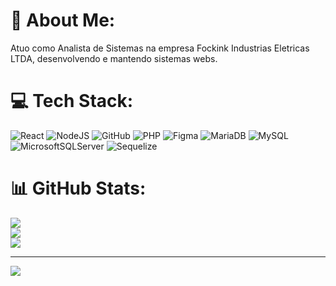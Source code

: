 # 💫 About Me:
Atuo como Analista de Sistemas na empresa Fockink Industrias Eletricas LTDA, desenvolvendo e mantendo sistemas webs.


# 💻 Tech Stack:
![React](https://img.shields.io/badge/react-%2320232a.svg?style=flat&logo=react&logoColor=%2361DAFB) ![NodeJS](https://img.shields.io/badge/node.js-6DA55F?style=flat&logo=node.js&logoColor=white) ![GitHub](https://img.shields.io/badge/github-%23121011.svg?style=flat&logo=github&logoColor=white) ![PHP](https://img.shields.io/badge/php-%23777BB4.svg?style=flat&logo=php&logoColor=white) ![Figma](https://img.shields.io/badge/figma-%23F24E1E.svg?style=flat&logo=figma&logoColor=white) ![MariaDB](https://img.shields.io/badge/MariaDB-003545?style=flat&logo=mariadb&logoColor=white) ![MySQL](https://img.shields.io/badge/mysql-4479A1.svg?style=flat&logo=mysql&logoColor=white) ![MicrosoftSQLServer](https://img.shields.io/badge/Microsoft%20SQL%20Server-CC2927?style=flat&logo=microsoft%20sql%20server&logoColor=white) ![Sequelize](https://img.shields.io/badge/Sequelize-52B0E7?style=flat&logo=Sequelize&logoColor=white)
# 📊 GitHub Stats:
![](https://github-readme-stats.vercel.app/api?username=JeanMS1007&theme=shadow_blue&hide_border=false&include_all_commits=true&count_private=true)<br/>
![](https://github-readme-streak-stats.herokuapp.com/?user=JeanMS1007&theme=shadow_blue&hide_border=false)<br/>
![](https://github-readme-stats.vercel.app/api/top-langs/?username=JeanMS1007&theme=shadow_blue&hide_border=false&include_all_commits=true&count_private=true&layout=compact)

---
[![](https://visitcount.itsvg.in/api?id=JeanMS1007&icon=0&color=0)](https://visitcount.itsvg.in)

<!-- Proudly created with GPRM ( https://gprm.itsvg.in ) -->

